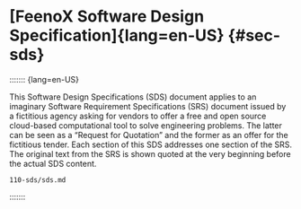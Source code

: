 # [FeenoX Software Design Specification]{lang=en-US} {#sec-sds}


::::::: {lang=en-US}


This Software Design Specifications (SDS) document applies to an imaginary Software Requirement Specifications (SRS) document issued by a fictitious agency asking for vendors to offer a free and open source cloud-based computational tool to solve engineering problems. The latter can be seen as a “Request for Quotation” and the former as an offer for the fictitious tender. Each section  of this SDS addresses one section of the SRS. The original text from the SRS is shown quoted at the very beginning before the actual SDS content.


```{.include shift-heading-level-by=1}
110-sds/sds.md
```

:::::::
